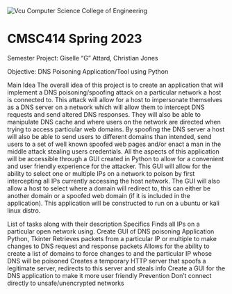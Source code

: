 ![Vcu Computer Science College of Engineering](https://user-images.githubusercontent.com/80475089/222560075-29c03b0f-7035-4172-aa00-c266862969c1.png)
# CMSC414 Spring 2023
Semester Project: 
Giselle “G” Attard,
Christian Jones

Objective:
DNS Poisoning Application/Tool using Python

Main Idea
The overall idea of this project is to create an application that will implement a DNS poisoning/spoofing attack on a particular network a host is connected to. This attack will allow for a host to impersonate themselves as a DNS server on a network which will allow them to intercept DNS requests and send altered DNS responses. They will also be able to manipulate DNS cache and where users on the network are directed when trying to access particular web domains. By spoofing the DNS server a host will also be able to send users to different domains than intended, send users to a set of well known spoofed web pages and/or enact a man in the middle attack stealing users credentials. All the aspects of this application will be accessible through a GUI created in Python to allow for a convenient and user friendly experience for the attacker. This GUI will allow for the ability to select one or multiple IPs on a network to poison by first intercepting all IPs currently accessing the host network. The GUI will also allow a host to select where a domain will redirect to, this can either be another domain or a spoofed web domain (if it is included in the application). This application will be constructed to run on a ubuntu or kali linux distro.

List of tasks along with their description
Specifics
Finds all IPs on a particular open network using.
Create GUI of DNS poisoning Application
Python, Tkinter
Retrieves packets from a particular IP or multiple to make changes to DNS request and response packets
Allows for the ability to create a list of domains to force changes to and the particular IP whose DNS will be poisoned
Creates a temporary HTTP server that spoofs a legitimate server, redirects to this server and steals info
Create a GUI for the DNS application to make it more user friendly
Prevention
Don’t connect directly to unsafe/unencrypted networks

